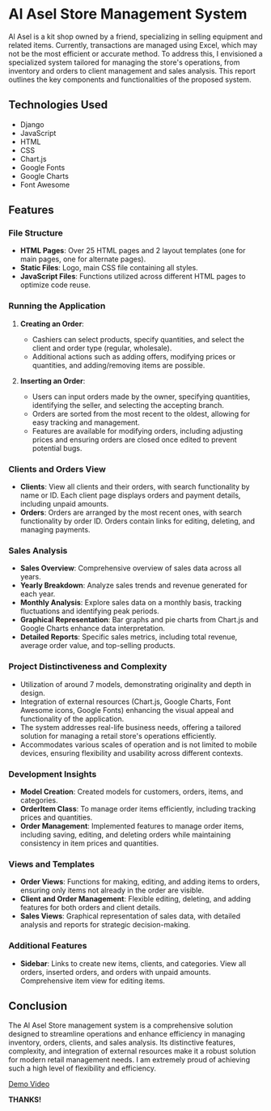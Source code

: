 # Al Asel Store Management System

Al Asel is a kit shop owned by a friend, specializing in selling equipment and related items. Currently, transactions are managed using Excel, which may not be the most efficient or accurate method. To address this, I envisioned a specialized system tailored for managing the store's operations, from inventory and orders to client management and sales analysis. This report outlines the key components and functionalities of the proposed system.

## Technologies Used
- Django
- JavaScript
- HTML
- CSS
- Chart.js
- Google Fonts
- Google Charts
- Font Awesome

## Features

### File Structure
- **HTML Pages**: Over 25 HTML pages and 2 layout templates (one for main pages, one for alternate pages).
- **Static Files**: Logo, main CSS file containing all styles.
- **JavaScript Files**: Functions utilized across different HTML pages to optimize code reuse.

### Running the Application
1. **Creating an Order**:
   - Cashiers can select products, specify quantities, and select the client and order type (regular, wholesale).
   - Additional actions such as adding offers, modifying prices or quantities, and adding/removing items are possible.
   
2. **Inserting an Order**:
   - Users can input orders made by the owner, specifying quantities, identifying the seller, and selecting the accepting branch.
   - Orders are sorted from the most recent to the oldest, allowing for easy tracking and management.
   - Features are available for modifying orders, including adjusting prices and ensuring orders are closed once edited to prevent potential bugs.

### Clients and Orders View
- **Clients**: View all clients and their orders, with search functionality by name or ID. Each client page displays orders and payment details, including unpaid amounts.
- **Orders**: Orders are arranged by the most recent ones, with search functionality by order ID. Orders contain links for editing, deleting, and managing payments.

### Sales Analysis
- **Sales Overview**: Comprehensive overview of sales data across all years.
- **Yearly Breakdown**: Analyze sales trends and revenue generated for each year.
- **Monthly Analysis**: Explore sales data on a monthly basis, tracking fluctuations and identifying peak periods.
- **Graphical Representation**: Bar graphs and pie charts from Chart.js and Google Charts enhance data interpretation.
- **Detailed Reports**: Specific sales metrics, including total revenue, average order value, and top-selling products.

### Project Distinctiveness and Complexity
- Utilization of around 7 models, demonstrating originality and depth in design.
- Integration of external resources (Chart.js, Google Charts, Font Awesome icons, Google Fonts) enhancing the visual appeal and functionality of the application.
- The system addresses real-life business needs, offering a tailored solution for managing a retail store's operations efficiently.
- Accommodates various scales of operation and is not limited to mobile devices, ensuring flexibility and usability across different contexts.

### Development Insights
- **Model Creation**: Created models for customers, orders, items, and categories.
- **OrderItem Class**: To manage order items efficiently, including tracking prices and quantities.
- **Order Management**: Implemented features to manage order items, including saving, editing, and deleting orders while maintaining consistency in item prices and quantities.

### Views and Templates
- **Order Views**: Functions for making, editing, and adding items to orders, ensuring only items not already in the order are visible.
- **Client and Order Management**: Flexible editing, deleting, and adding features for both orders and client details.
- **Sales Views**: Graphical representation of sales data, with detailed analysis and reports for strategic decision-making.

### Additional Features
- **Sidebar**: Links to create new items, clients, and categories. View all orders, inserted orders, and orders with unpaid amounts. Comprehensive item view for editing items.

## Conclusion
The Al Asel Store management system is a comprehensive solution designed to streamline operations and enhance efficiency in managing inventory, orders, clients, and sales analysis. Its distinctive features, complexity, and integration of external resources make it a robust solution for modern retail management needs. I am extremely proud of achieving such a high level of flexibility and efficiency.

[Demo Video](https://youtu.be/0q1bPAbHGvk)

**THANKS!**
